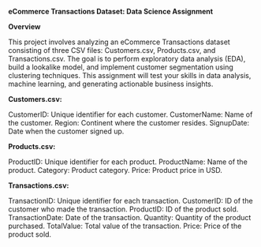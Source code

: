 **eCommerce Transactions Dataset: Data Science Assignment**

**Overview**

This project involves analyzing an eCommerce Transactions dataset consisting of three CSV files: Customers.csv, Products.csv, and Transactions.csv. The goal is to perform exploratory data analysis (EDA), build a lookalike model, and implement customer segmentation using clustering techniques. This assignment will test your skills in data analysis, machine learning, and generating actionable business insights.

**Customers.csv:**

CustomerID: Unique identifier for each customer.
CustomerName: Name of the customer.
Region: Continent where the customer resides.
SignupDate: Date when the customer signed up.

**Products.csv:**

ProductID: Unique identifier for each product.
ProductName: Name of the product.
Category: Product category.
Price: Product price in USD.


**Transactions.csv:**

TransactionID: Unique identifier for each transaction.
CustomerID: ID of the customer who made the transaction.
ProductID: ID of the product sold.
TransactionDate: Date of the transaction.
Quantity: Quantity of the product purchased.
TotalValue: Total value of the transaction.
Price: Price of the product sold.
